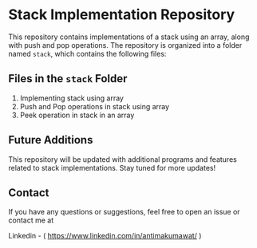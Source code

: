# Stack Implementation Repository

This repository contains implementations of a stack using an array, along with push and pop operations. The repository is organized into a folder named `stack`, which contains the following files:

## Files in the `stack` Folder

1. Implementing stack using array 
2. Push and Pop operations in stack using array
3. Peek operation in stack in an array


## Future Additions

This repository will be updated with additional programs and features related to stack implementations. Stay tuned for more updates!


## Contact

If you have any questions or suggestions, feel free to open an issue or contact me at 

Linkedin -
( https://www.linkedin.com/in/antimakumawat/ )